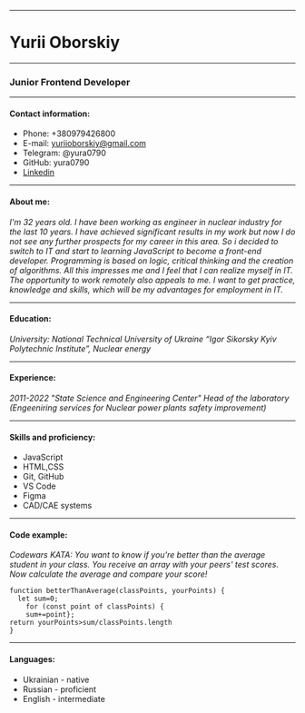 -----------------------------------------
# Yurii Oborskiy
-----------------------------------------

### Junior Frontend Developer
-----------------------------------------

#### Contact information:

* Phone: +380979426800
* E-mail: yuriioborskiy@gmail.com
* Telegram: @yura0790
* GitHub: yura0790
* [Linkedin](http://linkedin.com/in/юрий-оборский-590b0024a)

-----------------------------------------
#### About me:

_I'm 32 years old. I have been working as engineer in nuclear industry
for the last 10 years. I have achieved significant results in my work
but now I do not see any further prospects for my career in this area.
So i decided to switch to IT and start to learning JavaScript to become a front-end developer. Programming is based on logic, critical thinking and the creation of algorithms. All this impresses me and I feel that I can realize myself in IT. The opportunity to work remotely also appeals to me. I want to get practice, knowledge and skills, which will be my advantages for employment in IT._

-----------------------------------------
#### Education:

_University: National Technical University of Ukraine
“Igor Sikorsky Kyiv Polytechnic Institute”, Nuclear energy_

-----------------------------------------
#### Experience:
_2011-2022 "State Science and Engineering Center" 
Head of the laboratory (Engeeniring services for Nuclear power plants safety improvement)_

-----------------------------------------
#### Skills and proficiency:

* JavaScript
* HTML,CSS
* Git, GitHub
* VS Code
* Figma
* CAD/CAE systems

-----------------------------------------
#### Code example:
_Codewars KATA: You want to know if you're better than the average student in your class._
_You receive an array with your peers' test scores. Now calculate the average and compare your score!_
```
function betterThanAverage(classPoints, yourPoints) {
  let sum=0;
    for (const point of classPoints) { 
    sum+=point};
return yourPoints>sum/classPoints.length
}
```

-----------------------------------------
#### Languages:

* Ukrainian - native
* Russian - proficient
* English - intermediate
